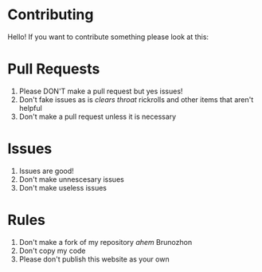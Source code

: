 # Contributing
Hello! If you want to contribute something please look at this:

# Pull Requests
1. Please DON'T make a pull request but yes issues!
2. Don't fake issues as is *clears throat* rickrolls and other items that aren't helpful
3. Don't make a pull request unless it is necessary

# Issues
1. Issues are good!
2. Don't make unnescesary issues
3. Don't make useless issues

# Rules
1. Don't make a fork of my repository *ahem* Brunozhon
2. Don't copy my code
3. Please don't publish this website as your own
